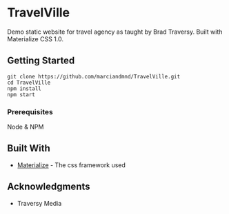 # TravelVille

Demo static website for travel agency as taught by Brad Traversy. Built with Materialize CSS 1.0.

## Getting Started

```
git clone https://github.com/marciandmnd/TravelVille.git
cd TravelVille
npm install
npm start
```

### Prerequisites

Node & NPM 

## Built With

* [Materialize](https://materializecss.com) - The css framework used

## Acknowledgments

* Traversy Media

